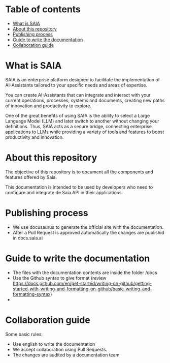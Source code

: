 Table of contents
=================

* [What is SAIA](#what-is-saia)
* [About this repository](#about-this-repository)
* [Publishing process](#publishing-process)
* [Guide to write the documentation](#guide-to-write-the-documentation)
* [Collaboration guide](#collaboration-guide)


# What is SAIA

SAIA is an enterprise platform designed to facilitate the implementation of AI-Assistants tailored to your specific needs and areas of expertise.

You can create AI-Assistants that can integrate and interact with your current operations, processes, systems and documents, creating new paths of innovation and productivity to explore.

One of the great benefits of using SAIA is the ability to select a Large Language Model (LLM) and later switch to another without changing your definitions. Thus, SAIA acts as a secure bridge, connecting enterprise applications to LLMs while providing a variety of tools and features to boost productivity and innovation.

# About this repository 

The objective of this repository is to document all the components and features offered by Saia. 

This documentation is intended to be used by developers who need to configure and integrate de Saia API in their applications.

# Publishing process

- We use docusaurus to generate the official site with the documentation.
- After a Pull Request is approved automatically the changes are publishid in docs.saia.ai

# Guide to write the documentation

- The files with the documentation contents are inside the folder /docs
- Use the Github syntax to give format (review https://docs.github.com/en/get-started/writing-on-github/getting-started-with-writing-and-formatting-on-github/basic-writing-and-formatting-syntax)
- 

# Collaboration guide

Some basic rules:
- Use english to write the documentation
- We accept collaboration using Pull Requests.
- The changes are audited by a documentation team

